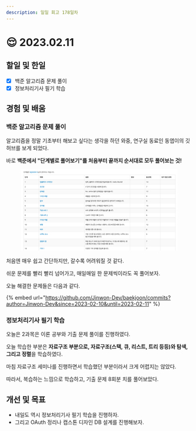 ```yaml
---
description: 일일 회고 178일차
---
```


# 😌 2023.02.11

## 할일 및 한일&#x20;

* [x] 백준 알고리즘 문제 풀이&#x20;
* [x] 정보처리기사 필기 학습&#x20;

## 경험 및 배움&#x20;

### 백준 알고리즘 문제 풀이&#x20;

알고리즘을 정말 기초부터 해보고 싶다는 생각을 하던 와중, 연구실 동료인 동엽이의 깃허브를 보게 되었다.

바로 **백준에서 "단계별로 풀어보기"를 처음부터 끝까지 순서대로 모두 풀어보는 것!**

<figure><img src="../.gitbook/assets/image (12) (1).png" alt=""><figcaption></figcaption></figure>

처음엔 매우 쉽고 간단하지만, 갈수록 어려워질 것 같다.

쉬운 문제를 빨리 빨리 넘어가고, 매일매일 한 문제씩이라도 꼭 풀어보자.

오늘 해결한 문제들은 다음과 같다.

{% embed url="https://github.com/Jinwon-Dev/baekjoon/commits?author=Jinwon-Dev&since=2023-02-10&until=2023-02-11" %}

### 정보처리기사 필기 학습&#x20;

오늘은 2과목은 이론 공부와 기출 문제 풀이를 진행하였다.

오늘 학습한 부분은 **자료구조 부분으로, 자료구조(스택, 큐, 리스트, 트리 등등)와 탐색, 그리고 정렬**을 학습하였다.

마침 자료구조 세미나를 진행하면서 학습했던 부분이라서 크게 어렵지는 않았다.

따라서, 복습하는 느낌으로 학습하고, 기출 문제 8회분 치를 풀어보았다.

## 개선 및 목표

* 내일도 역시 정보처리기사 필기 학습을 진행하자.&#x20;
* 그리고 OAuth 정리나 캡스톤 디자인 DB 설계를 진행해보자.&#x20;
